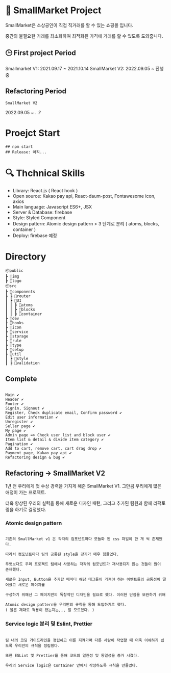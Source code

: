 # 📖 SmallMarket Project

SmallMarket은 소상공인이 직접 직거래를 할 수 있는 쇼핑몰 입니다.

중간의 불필요한 거래를 최소화하여 최적화된 가격에 거래를 할 수 있도록 도와줍니다.

## :clock3: First project Period

Smallmarket V1: 2021.09.17 ~ 2021.10.14
SmallMarket V2: 2022.09.05 ~ 진행중

## Refactoring Period

`SmallMarket V2`

2022.09.05 ~ ...?

# Proejct Start

```
## npm start
## Release: 아직...
```

# :mag: Thchnical Skills

-   Library: React.js ( React hook )
-   Open source: Kakao pay api, React-daum-post, Fontawesome icon, axios
-   Main language: Javascript ES6+, JSX
-   Server & Database: firebase
-   Style: Styled Component
-   Design pattern: Atomic design pattern > 3 단계로 분리 ( atoms, blocks, container )
-   Deploy: firebase 예정

# Directory

```
📦public
┣ 📂img
┣ 📂logo
📦src
┣ 📂components
┣ ┣ 📂router
┃ ┣ 📂UI
┃ ┃ ┣ 📂atoms
┃ ┃ ┣ 📂blocks
┃ ┃ ┣ 📂container
┣ 📂dev
┣ 📂hooks
┣ 📂icon
┣ 📂service
┣ 📂storage
┣ 📂rule
┣ 📂type
┣ 📂setup
┣ 📂util
┃ ┣ 📂style
┃ ┣ 📂validation
```

## Complete

```

Main ✔
Header ✔
Footer ✔
Signin, Signout ✔
Register, Check duplicate email, Confirm password ✔
Edit user information ✔
Unregister ✔
Seller page ✔
My page ✔
Admin page => Check user list and block user ✔
Item list & detail & divide item category ✔
Pagination ✔
Add to cart, remove cart, cart drag drop ✔
Payment page, Kakao pay api ✔
Refactoring design & bug ✔

```

## Refactoring -> SmallMarket V2

1년 전 우리에게 첫 수상 경력을 가지게 해준 SmallMarket V1. 그만큼 우리에게 많은 애정이 가는 프로젝트.

더욱 향상된 우리의 실력을 통해 새로운 디자인 패텬, 그리고 추가된 팀원과 함께 리팩토링을 하기로 결정했다.

### Atomic design pattern

```

기존의 SmallMarket v1 은 각각의 컴포넌트마다 모듈화 된 css 파일이 한 개 씩 존재했다.

따라서 컴포넌트마다 팀의 공통된 style을 갖기가 매우 힘들었다.

무엇보다도 우리 프로젝트 팀에서 사용하는 각각의 컴포넌트가 재사용되지 않는 것들이 많이 존재했다.

새로운 Input, Button을 추가할 때마다 해당 태그들이 가져야 하는 이벤트들의 공통성이 떨어졌고 새로운 페이지를

구성하기 위해선 그 페이지만의 독창적인 디자인을 필요로 했다. 이러한 단점을 보완하기 위해

Atomic design pattern을 우리만의 규칙을 통해 도입하기로 했다.
( 물론 제대로 적용이 됐는지는,,, 잘 모르겠다. )

```

### Service logic 분리 및 Eslint, Prettier

```

팀 내의 코딩 가이드라인을 정립하고 이를 지켜가며 다른 사람이 작업할 때 더욱 이해하기 쉽도록 우리만의 규칙을 정립했다.

또한 ESLint 및 Prettier를 통해 코드의 일관성 및 통일성을 증가 시켰다.

우리의 Service logic은 Container 안에서 작성하도록 규칙을 만들었다.

```
